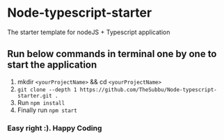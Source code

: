 # Node-typescript-starter
The starter template for nodeJS + Typescript application

## Run below commands in terminal one by one to start the application

  1. mkdir `<yourProjectName>` && cd `<yourProjectName>`
  2. ```git clone --depth 1 https://github.com/TheSubbu/Node-typescript-starter.git .```
  3. Run ```npm install```
  4. Finally run ```npm start```
  
### Easy right :). Happy Coding
